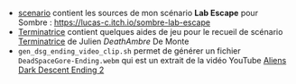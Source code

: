 * [scenario](./scenario) contient les sources de mon scénario **Lab Escape** pour Sombre : <https://lucas-c.itch.io/sombre-lab-escape>
* [Terminatrice](./Terminatrice) contient quelques aides de jeu pour le recueil de scénario [Terminatrice](https://chezsoi.org/lucas/blog/sombre-terminatrice.html) de Julien _DeathAmbre_ De Monte
* `gen_dsg_ending_video_clip.sh` permet de générer un fichier `DeadSpaceGore-Ending.webm` qui est un extrait de la vidéo YouTube [Aliens Dark Descent Ending 2](https://www.youtube.com/watch?v=SgRUmUQqSYc)
